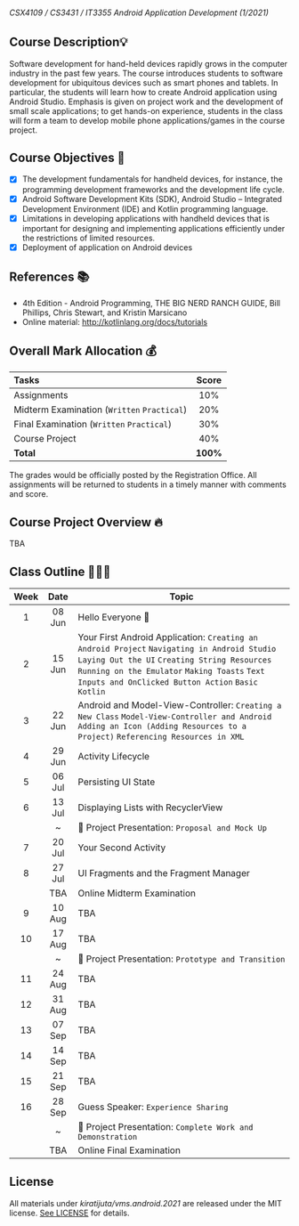 ###### CSX4109 / CS3431 / IT3355 Android Application Development (1/2021)

## Course Description💡
Software development for hand-held devices rapidly grows in the computer industry in the past few years. The course introduces students to software development for ubiquitous devices such as smart phones and tablets. In particular, the students will learn how to create Android application using Android Studio. Emphasis is given on project work and the development of small scale applications; to get hands-on experience, students in the class will form a team to develop mobile phone applications/games in the course project.

## Course Objectives 🚩
- [x] The development fundamentals for handheld devices, for instance, the programming development frameworks and the development life cycle.
- [x] Android Software Development Kits (SDK), Android Studio – Integrated Development Environment (IDE) and Kotlin programming language.
- [x] Limitations in developing applications with handheld devices that is important for designing and implementing applications efficiently under the restrictions of limited resources.
- [x] Deployment of application on Android devices

## References 📚
- 4th Edition - Android Programming, THE BIG NERD RANCH GUIDE, Bill Phillips, Chris Stewart, and Kristin Marsicano
- Online material: http://kotlinlang.org/docs/tutorials

## Overall Mark Allocation 💰

| Tasks | Score |
| :--- | :---: | 
| Assignments | 10% | 
| Midterm Examination (`Written` `Practical`) | 20% |
| Final Examination (`Written` `Practical`) | 30% |
| Course Project | 40% |
| **Total** | **100%** |

The grades would be officially posted by the Registration Office. All assignments will be returned to students in a timely manner with comments and score.

## Course Project Overview 🔥
TBA

## Class Outline 🧑🏻‍🏫

| Week | Date | Topic |
| :---: | :-----: | --- |
| 1 | 08 Jun | Hello Everyone 🧤 |
| 2 | 15 Jun | Your First Android Application: `Creating an Android Project` `Navigating in Android Studio` `Laying Out the UI` `Creating String Resources` `Running on the Emulator` `Making Toasts` `Text Inputs and OnClicked Button Action` `Basic Kotlin` |
| 3 | 22 Jun | Android and Model-View-Controller: `Creating a New Class` `Model-View-Controller and Android` `Adding an Icon (Adding Resources to a Project)` `Referencing Resources in XML` |
| 4 | 29 Jun | Activity Lifecycle |
| 5 | 06 Jul | Persisting UI State |
| 6 | 13 Jul | Displaying Lists with RecyclerView |
|   | ~ | 🚨 Project Presentation: `Proposal and Mock Up` |
| 7 | 20 Jul | Your Second Activity |
| 8 | 27 Jul | UI Fragments and the Fragment Manager |
|  | TBA | Online Midterm Examination |
| 9 | 10 Aug | TBA |
| 10 | 17 Aug | TBA |
|   | ~ | 🚨 Project Presentation: `Prototype and Transition` |
| 11 | 24 Aug | TBA|
| 12 | 31 Aug | TBA |
| 13 | 07 Sep | TBA |
| 14 | 14 Sep | TBA |
| 15 | 21 Sep | TBA |
| 16 | 28 Sep | Guess Speaker: `Experience Sharing` |
|  | ~ | 🚨 Project Presentation: `Complete Work and Demonstration` |
|  | TBA | Online Final Examination |


## License

All materials under *kiratijuta/vms.android.2021* are released under the MIT license. [See LICENSE](https://github.com/Kiratijuta/vms.android.2021/blob/main/LICENSE.md) for details.
